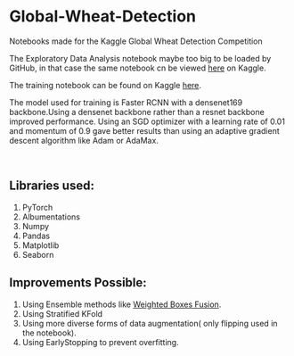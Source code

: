 # Global-Wheat-Detection
<p>Notebooks made for the Kaggle Global Wheat Detection Competition</p>
<p>The Exploratory Data Analysis notebook maybe too big to be loaded by GitHub, in that case the same notebook cn be viewed <a href = "https://www.kaggle.com/daenys2000/global-wheat-detection-eda"> here</a> on Kaggle.</p>
<p>The training notebook can be found on Kaggle <a href = "https://www.kaggle.com/daenys2000/fasterrcnn-pytorch">here</a>.</p>
<p>The model used for training is Faster RCNN with a densenet169 backbone.Using a densenet backbone rather than a resnet backbone improved performance. Using an SGD optimizer with a learning rate of 0.01 and momentum of 0.9 gave better results than using an adaptive gradient descent algorithm like Adam or AdaMax.</p>
<br>

## Libraries used:
1. PyTorch
2. Albumentations
3. Numpy
4. Pandas
5. Matplotlib
3. Seaborn

## Improvements Possible:
1. Using Ensemble methods like <a href = "https://arxiv.org/abs/1910.13302">Weighted Boxes Fusion</a>.
2. Using Stratified KFold
3. Using more diverse forms of data augmentation( only flipping used in the notebook).
4. Using EarlyStopping to prevent overfitting.
